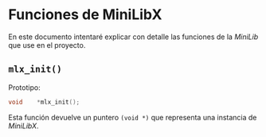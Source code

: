 # Funciones de MiniLibX
En este documento intentaré explicar con detalle las funciones de la _MiniLib_ que use en el proyecto.

## `mlx_init()`
Prototipo:
```C
void	*mlx_init();
```

Esta función devuelve un puntero `(void *)` que representa una instancia de _MiniLibX_.
